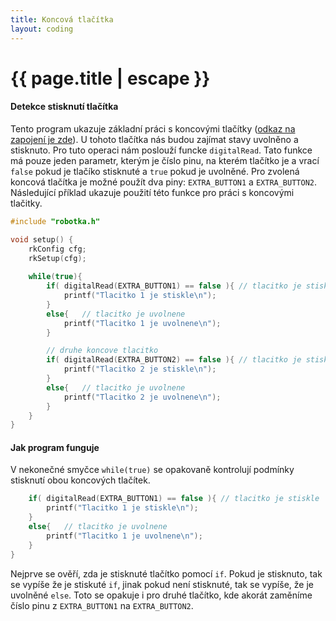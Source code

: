 ```yaml
---
title: Koncová tlačítka
layout: coding
---
```


# {{ page.title | escape }}

#### Detekce stisknutí tlačítka
Tento program ukazuje základní práci s koncovými tlačítky (<a href = "https://robotka.robotickytabor.cz/guide/#step-U-16">odkaz na zapojení je zde</a>). U tohoto tlačítka nás budou zajímat stavy uvolněno a stisknuto. Pro tuto operaci nám poslouží funcke `digitalRead`. Tato funkce má pouze jeden parametr, kterým je číslo pinu, na kterém tlačítko je a vrací `false` pokud je tlačíko stisknuté a `true` pokud je uvolněné. Pro zvolená koncová tlačítka je možné použít dva piny: `EXTRA_BUTTON1` a `EXTRA_BUTTON2`. Následující příklad ukazuje použití této funkce pro práci s koncovými tlačitky.

```cpp
#include "robotka.h"

void setup() {
    rkConfig cfg;
    rkSetup(cfg);
    
    while(true){
        if( digitalRead(EXTRA_BUTTON1) == false ){ // tlacitko je stiskle
            printf("Tlacitko 1 je stiskle\n");
        }
        else{   // tlacitko je uvolnene
            printf("Tlacitko 1 je uvolnene\n");
        }

        // druhe koncove tlacitko
        if( digitalRead(EXTRA_BUTTON2) == false ){ // tlacitko je stiskle
            printf("Tlacitko 2 je stiskle\n");
        }
        else{   // tlacitko je uvolnene
            printf("Tlacitko 2 je uvolnene\n");
        }
    }   
}
```

#### Jak program funguje
V nekonečné smyčce `while(true)` se opakovaně kontrolují podmínky stisknutí obou koncových tlačítek.
```cpp
    if( digitalRead(EXTRA_BUTTON1) == false ){ // tlacitko je stiskle
        printf("Tlacitko 1 je stiskle\n");
    }
    else{   // tlacitko je uvolnene
        printf("Tlacitko 1 je uvolnene\n");
    }
}
```
Nejprve se ověří, zda je stisknuté tlačítko pomocí `if`. Pokud je stisknuto, tak se vypíše že je stiskuté `if`, jinak pokud není stisknuté, tak se vypíše, že je uvolněné `else`. Toto se opakuje i pro druhé tlačítko, kde akorát zaměníme číslo pinu z `EXTRA_BUTTON1` na `EXTRA_BUTTON2`.